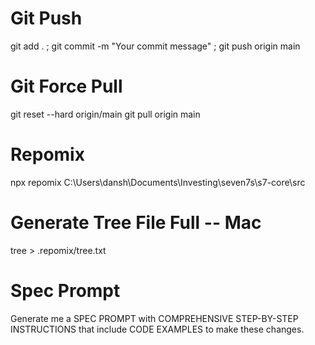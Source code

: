 # Git Push
git add . ; git commit -m "Your commit message" ; git push origin main

# Git Force Pull
git reset --hard origin/main
git pull origin main

# Repomix
npx repomix C:\Users\dansh\Documents\Investing\seven7s\s7-core\src

# Generate Tree File Full -- Mac
tree > .repomix/tree.txt

# Spec Prompt
Generate me a SPEC PROMPT with COMPREHENSIVE STEP-BY-STEP INSTRUCTIONS that include CODE EXAMPLES to make these changes.